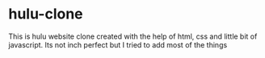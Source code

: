 # hulu-clone
This is hulu website clone created with the help of html, css and little bit of javascript.
Its not inch perfect but I tried to add most of the things
